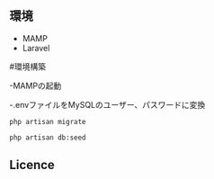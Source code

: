 ## 環境
- MAMP
- Laravel

#環境構築

-MAMPの起動

-.envファイルをMySQLのユーザー、パスワードに変換

```
php artisan migrate
```

```
php artisan db:seed
```




## Licence
